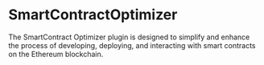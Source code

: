 # SmartContractOptimizer
The SmartContract Optimizer plugin is designed to simplify and enhance the process of developing, deploying, and interacting with smart contracts on the Ethereum blockchain.
